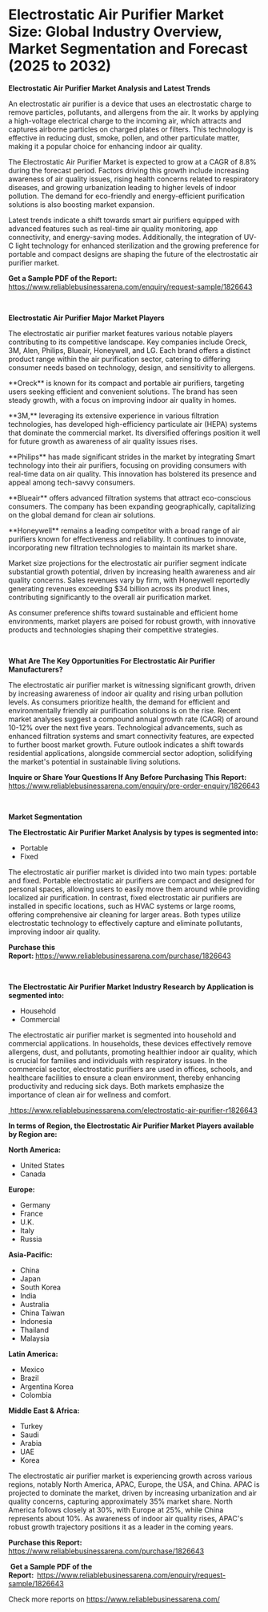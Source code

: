 <p><h1>Electrostatic Air Purifier Market Size: Global Industry Overview, Market Segmentation and Forecast (2025 to 2032)</h1></p><p><strong>Electrostatic Air Purifier Market Analysis and Latest Trends</strong></p>
<p><p>An electrostatic air purifier is a device that uses an electrostatic charge to remove particles, pollutants, and allergens from the air. It works by applying a high-voltage electrical charge to the incoming air, which attracts and captures airborne particles on charged plates or filters. This technology is effective in reducing dust, smoke, pollen, and other particulate matter, making it a popular choice for enhancing indoor air quality.</p><p>The Electrostatic Air Purifier Market is expected to grow at a CAGR of 8.8% during the forecast period. Factors driving this growth include increasing awareness of air quality issues, rising health concerns related to respiratory diseases, and growing urbanization leading to higher levels of indoor pollution. The demand for eco-friendly and energy-efficient purification solutions is also boosting market expansion. </p><p>Latest trends indicate a shift towards smart air purifiers equipped with advanced features such as real-time air quality monitoring, app connectivity, and energy-saving modes. Additionally, the integration of UV-C light technology for enhanced sterilization and the growing preference for portable and compact designs are shaping the future of the electrostatic air purifier market.</p></p>
<p><strong>Get a Sample PDF of the Report:&nbsp;</strong> <a href="https://www.reliablebusinessarena.com/enquiry/request-sample/1826643?utm_campaign=3577&utm_medium=2&utm_source=Github&utm_content=ia&utm_term=04042025&utm_id=electrostatic-air-purifier">https://www.reliablebusinessarena.com/enquiry/request-sample/1826643</a></p>
<p>&nbsp;</p>
<p><strong>Electrostatic Air Purifier Major Market Players</strong></p>
<p><p>The electrostatic air purifier market features various notable players contributing to its competitive landscape. Key companies include Oreck, 3M, Alen, Philips, Blueair, Honeywell, and LG. Each brand offers a distinct product range within the air purification sector, catering to differing consumer needs based on technology, design, and sensitivity to allergens.</p><p>**Oreck** is known for its compact and portable air purifiers, targeting users seeking efficient and convenient solutions. The brand has seen steady growth, with a focus on improving indoor air quality in homes.</p><p>**3M,** leveraging its extensive experience in various filtration technologies, has developed high-efficiency particulate air (HEPA) systems that dominate the commercial market. Its diversified offerings position it well for future growth as awareness of air quality issues rises.</p><p>**Philips** has made significant strides in the market by integrating Smart technology into their air purifiers, focusing on providing consumers with real-time data on air quality. This innovation has bolstered its presence and appeal among tech-savvy consumers.</p><p>**Blueair** offers advanced filtration systems that attract eco-conscious consumers. The company has been expanding geographically, capitalizing on the global demand for clean air solutions.</p><p>**Honeywell** remains a leading competitor with a broad range of air purifiers known for effectiveness and reliability. It continues to innovate, incorporating new filtration technologies to maintain its market share.</p><p>Market size projections for the electrostatic air purifier segment indicate substantial growth potential, driven by increasing health awareness and air quality concerns. Sales revenues vary by firm, with Honeywell reportedly generating revenues exceeding $34 billion across its product lines, contributing significantly to the overall air purification market.</p><p>As consumer preference shifts toward sustainable and efficient home environments, market players are poised for robust growth, with innovative products and technologies shaping their competitive strategies.</p></p>
<p>&nbsp;</p>
<p><strong>What Are The Key Opportunities For Electrostatic Air Purifier Manufacturers?</strong></p>
<p><p>The electrostatic air purifier market is witnessing significant growth, driven by increasing awareness of indoor air quality and rising urban pollution levels. As consumers prioritize health, the demand for efficient and environmentally friendly air purification solutions is on the rise. Recent market analyses suggest a compound annual growth rate (CAGR) of around 10-12% over the next five years. Technological advancements, such as enhanced filtration systems and smart connectivity features, are expected to further boost market growth. Future outlook indicates a shift towards residential applications, alongside commercial sector adoption, solidifying the market's potential in sustainable living solutions.</p></p>
<p><strong>Inquire or Share Your Questions If Any Before Purchasing This Report:</strong> <a href="https://www.reliablebusinessarena.com/enquiry/pre-order-enquiry/1826643?utm_campaign=3577&utm_medium=2&utm_source=Github&utm_content=ia&utm_term=04042025&utm_id=electrostatic-air-purifier">https://www.reliablebusinessarena.com/enquiry/pre-order-enquiry/1826643</a></p>
<p>&nbsp;</p>
<p><strong>Market Segmentation</strong></p>
<p><strong>The Electrostatic Air Purifier Market Analysis by types is segmented into:</strong></p>
<p><ul><li>Portable</li><li>Fixed</li></ul></p>
<p><p>The electrostatic air purifier market is divided into two main types: portable and fixed. Portable electrostatic air purifiers are compact and designed for personal spaces, allowing users to easily move them around while providing localized air purification. In contrast, fixed electrostatic air purifiers are installed in specific locations, such as HVAC systems or large rooms, offering comprehensive air cleaning for larger areas. Both types utilize electrostatic technology to effectively capture and eliminate pollutants, improving indoor air quality.</p></p>
<p><strong>Purchase this Report:&nbsp;</strong><a href="https://www.reliablebusinessarena.com/purchase/1826643?utm_campaign=3577&utm_medium=2&utm_source=Github&utm_content=ia&utm_term=04042025&utm_id=electrostatic-air-purifier">https://www.reliablebusinessarena.com/purchase/1826643</a></p>
<p>&nbsp;</p>
<p><strong>The Electrostatic Air Purifier Market Industry Research by Application is segmented into:</strong></p>
<p><ul><li>Household</li><li>Commercial</li></ul></p>
<p><p>The electrostatic air purifier market is segmented into household and commercial applications. In households, these devices effectively remove allergens, dust, and pollutants, promoting healthier indoor air quality, which is crucial for families and individuals with respiratory issues. In the commercial sector, electrostatic purifiers are used in offices, schools, and healthcare facilities to ensure a clean environment, thereby enhancing productivity and reducing sick days. Both markets emphasize the importance of clean air for wellness and comfort.</p></p>
<p><a href="https://www.reliablebusinessarena.com/electrostatic-air-purifier-r1826643?utm_campaign=3577&utm_medium=2&utm_source=Github&utm_content=ia&utm_term=04042025&utm_id=electrostatic-air-purifier">&nbsp;https://www.reliablebusinessarena.com/electrostatic-air-purifier-r1826643</a></p>
<p><strong>In terms of Region, the Electrostatic Air Purifier Market Players available by Region are:</strong></p>
<p>
    <p> <strong> North America: </strong>
        <ul>
            <li>United States</li>
            <li>Canada</li>
        </ul>
        </p> 
    <p> <strong> Europe: </strong>
        <ul>
            <li>Germany</li>
            <li>France</li>
            <li>U.K.</li>
            <li>Italy</li>
            <li>Russia</li>
        </ul>
        </p> 
    <p> <strong> Asia-Pacific: </strong>
        <ul>
            <li>China</li>
            <li>Japan</li>
            <li>South Korea</li>
            <li>India</li>
            <li>Australia</li>
            <li>China Taiwan</li>
            <li>Indonesia</li>
            <li>Thailand</li>
            <li>Malaysia</li>
        </ul>
        </p> 
    <p> <strong> Latin America: </strong>
        <ul>
            <li>Mexico</li>
            <li>Brazil</li>
            <li>Argentina Korea</li>
            <li>Colombia</li>
        </ul>
        </p> 
    <p> <strong> Middle East & Africa: </strong>
        <ul>
            <li>Turkey</li>
            <li>Saudi</li>
            <li>Arabia</li>
            <li>UAE</li>
            <li>Korea</li>
        </ul>
    </p>
    </p>
<p><p>The electrostatic air purifier market is experiencing growth across various regions, notably North America, APAC, Europe, the USA, and China. APAC is projected to dominate the market, driven by increasing urbanization and air quality concerns, capturing approximately 35% market share. North America follows closely at 30%, with Europe at 25%, while China represents about 10%. As awareness of indoor air quality rises, APAC's robust growth trajectory positions it as a leader in the coming years.</p></p>
<p><strong>Purchase this Report: </strong><a href="https://www.reliablebusinessarena.com/purchase/1826643?utm_campaign=3577&utm_medium=2&utm_source=Github&utm_content=ia&utm_term=04042025&utm_id=electrostatic-air-purifier">https://www.reliablebusinessarena.com/purchase/1826643</a></p>
<p>&nbsp;<strong>Get a Sample PDF of the Report:&nbsp;&nbsp;</strong><a href="https://www.reliablebusinessarena.com/enquiry/request-sample/1826643?utm_campaign=3577&utm_medium=2&utm_source=Github&utm_content=ia&utm_term=04042025&utm_id=electrostatic-air-purifier">https://www.reliablebusinessarena.com/enquiry/request-sample/1826643</a></p>
<p><strong></strong></p>
<p>Check more reports on <a href="https://www.reliablebusinessarena.com/?utm_campaign=3577&utm_medium=2&utm_source=Github&utm_content=ia&utm_term=04042025&utm_id=electrostatic-air-purifier">https://www.reliablebusinessarena.com/</a></p>
